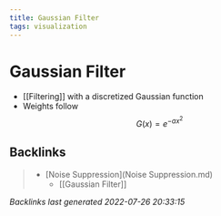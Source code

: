 ```yaml
---
title: Gaussian Filter
tags: visualization
---
```


# Gaussian Filter
- [[Filtering]] with a discretized Gaussian function
- Weights follow $$G(x) = e^{-ax^{2}}$$














































## Backlinks

> - [Noise Suppression](Noise Suppression.md)
>   - [[Gaussian Filter]]

_Backlinks last generated 2022-07-26 20:33:15_
